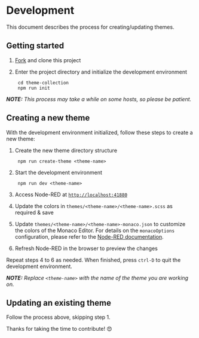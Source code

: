 # Development

This document describes the process for creating/updating themes.

## Getting started

1. [Fork][fork] and clone this project
1. Enter the project directory and initialize the development environment

        cd theme-collection
        npm run init

***NOTE:** This process may take a while on some hosts, so please be patient.*

## Creating a new theme

With the development environment initialized, follow these steps to create a new theme:

1. Create the new theme directory structure

        npm run create-theme <theme-name>

2. Start the development environment

        npm run dev <theme-name>

3. Access Node-RED at [`http://localhost:41880`](http://localhost:41880)

4. Update the colors in `themes/<theme-name>/<theme-name>.scss` as required & save

5. Update `themes/<theme-name>/<theme-name>-monaco.json` to customize the colors of the Monaco Editor. For details on the `monacoOptions`  configuration, please refer to the [Node-RED documentation][theming-the-monaco-editor].

6. Refresh Node-RED in the browser to preview the changes

Repeat steps 4 to 6 as needed. When finished, press `ctrl-D` to quit the development environment.

***NOTE:** Replace `<theme-name>` with the name of the theme you are working on.*

## Updating an existing theme

Follow the process above, skipping step 1.

Thanks for taking the time to contribute! 😍

[fork]: https://github.com/node-red-contrib-themes/theme-collection/fork
[theming-the-monaco-editor]: https://nodered.org/docs/api/ui/themes/#theming-the-monaco-editor
